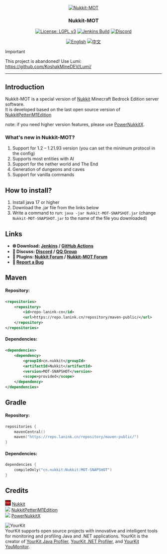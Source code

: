 <p align="center"><a href="https://www.nukkit-mot.com/"><img src="/.github/images/banner.png" alt="Nukkit-MOT"/></a></p>
<h3 align="center">Nukkit-MOT</h3>
<p align="center">
  <a href="https://www.gnu.org/licenses/lgpl-3.0.html"><img alt="License: LGPL v3" src="https://img.shields.io/github/license/MemoriesOfTime/Nukkit-MOT"></a>
    <a href="https://motci.cn/job/Nukkit-MOT/job/master/"><img alt="Jenkins Build" src="https://img.shields.io/jenkins/build?jobUrl=https%3A%2F%2Fmotci.cn%2Fjob%2FNukkit-MOT%2Fjob%2Fmaster%2F&label=jenkins&logo=jenkins"></a>
    <a href="https://discord.gg/pJjQDQC"><img alt="Discord" src="https://img.shields.io/discord/710480168598372354?label=Discord&logo=discord"></a>
<p align="center">
  <a href="/README.md"><img alt="English" src="https://img.shields.io/badge/English-d9d9d9"></a>
  <a href="/docs/README_zh.md"><img alt="中文" src="https://img.shields.io/badge/中文-d9d9d9"></a>
</p>

> [!IMPORTANT]
> This project is abandoned! Use Lumi:  
> https://github.com/KoshakMineDEV/Lumi/

------

## Introduction
Nukkit-MOT is a special version of [Nukkit](https://github.com/CloudburstMC/Nukkit) Minecraft Bedrock Edition server software.  
It is developed based on the last open source version of [NukkitPetteriM1Edition](https://github.com/PetteriM1/NukkitPetteriM1Edition)

note: if you need higher version features, please use [PowerNukkitX](https://github.com/PowerNukkitX/PowerNukkitX).

### What's new in Nukkit-MOT?
1. Support for 1.2 – 1.21.93 version (you can set the minimum protocol in the config)
2. Supports most entities with AI
3. Support for the nether world and The Еnd
4. Generation of dungeons and caves
5. Support for vanilla commands

## How to install?
1. Install java 17 or higher
2. Download the .jar file from the links below
3. Write a command to run: `java -jar Nukkit-MOT-SNAPSHOT.jar` (change `Nukkit-MOT-SNAPSHOT.jar` to the name of the file you downloaded)

## Links
- __🌐 Download: [Jenkins](https://motci.cn/job/Nukkit-MOT/) / [GitHub Actions](https://github.com/MemoriesOfTime/Nukkit-MOT/actions/workflows/maven.yml?query=branch%3Amaster)__
- __💬 Discuss: [Discord](https://discord.gg/pJjQDQC) / [QQ Group](https://jq.qq.com/?_wv=1027&k=5aIuYMH)__
- __🔌 Plugins: [Nukkit Forum](https://cloudburstmc.org/resources/categories/nukkit-plugins.1/) / [Nukkit-MOT Forum](https://bbs.nukkit-mot.com/resources/)__
- __🐞 [Report a Bug](https://github.com/MemoriesOfTime/Nukkit-MOT/issues/new/choose)__

## Maven
#### Repository:
```xml
<repositories>
    <repository>
        <id>repo-lanink-cn</id>
        <url>https://repo.lanink.cn/repository/maven-public/</url>
    </repository>
</repositories>
```

#### Dependencies:
```xml
<dependencies>
    <dependency>
        <groupId>cn.nukkit</groupId>
        <artifactId>Nukkit</artifactId>
        <version>MOT-SNAPSHOT</version>
        <scope>provided</scope>
    </dependency>
</dependencies>
```

## Gradle
#### Repository:
```kts
repositories {
    mavenCentral()
    maven("https://repo.lanink.cn/repository/maven-public/")
} 
```

#### Dependencies:
```kts
dependencies {
    compileOnly("cn.nukkit:Nukkit:MOT-SNAPSHOT")
}
```

## Credits
[<img src="https://raw.githubusercontent.com/CloudburstMC/Nukkit/master/.github/images/logo.png" width="18"/>]() [Nukkit](https://github.com/CloudburstMC/Nukkit)  
[<img src="https://avatars.githubusercontent.com/u/26197131?v=4" width="18"/>]() [NukkitPetteriM1Edition](https://github.com/PetteriM1/NukkitPetteriM1Edition)  
[<img src="https://www.powernukkitx.com/assets/image/PNX_LOGO_sm.png" width="18"/>]() [PowerNukkitX](https://github.com/PowerNukkitX/PowerNukkitX)  

![YourKit](https://www.yourkit.com/images/yklogo.png)  
YourKit supports open source projects with innovative and intelligent tools
for monitoring and profiling Java and .NET applications.
YourKit is the creator of <a href="https://www.yourkit.com/java/profiler/">YourKit Java Profiler</a>,
<a href="https://www.yourkit.com/dotnet-profiler/">YourKit .NET Profiler</a>,
and <a href="https://www.yourkit.com/youmonitor/">YourKit YouMonitor</a>.

